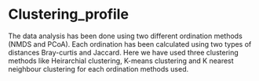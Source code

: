 # Clustering_profile
The data analysis has been done using two different ordination methods (NMDS and PCoA). Each ordination has been calculated using two types of distances Bray-curtis and Jaccard. Here we have used three clustering methods like Heirarchial clustering, K-means clustering and K nearest neighbour clustering for each ordination methods used.
